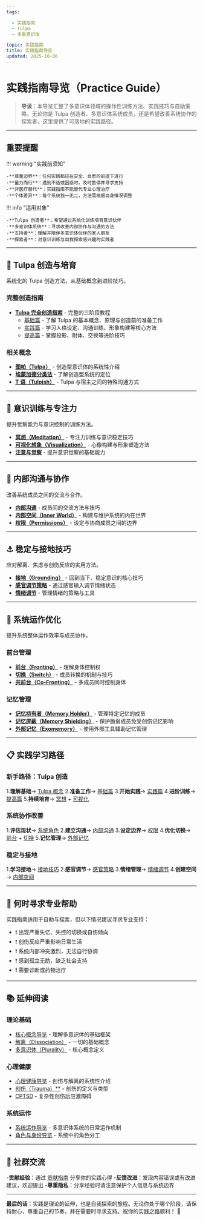 ```yaml
---
tags:

  - 实践指南
  - Tulpa
  - 多重意识体

topic: 实践指南
title: 实践指南导览
updated: 2025-10-06
---
```


# 实践指南导览（Practice Guide）

>**导读**：本导览汇整了多意识体领域的操作性训练方法、实践技巧与自助策略。无论你是 Tulpa 创造者、多意识体系统成员，还是希望改善系统协作的探索者，这里提供了可落地的实践路径。

---

## 重要提醒

!!! warning "实践前须知"

    -**尊重边界**：任何实践都应在安全、自愿的前提下进行
    -**量力而行**：遇到不适或困惑时，及时暂停并寻求支持
    -**非医疗替代**：实践指南不能替代专业心理治疗
    -**个体差异**：每个系统独一无二，方法需根据自身情况调整

!!! info "适用对象"

    -**Tulpa 创造者**：希望通过系统化训练培育意识伙伴
    -**多意识体系统**：寻求改善内部协作与沟通的方法
    -**支持者**：理解并陪伴多意识体伙伴的家人朋友
    -**探索者**：对意识训练与自我探索感兴趣的实践者

---

## 🌱 Tulpa 创造与培育

系统化的 Tulpa 创造方法，从基础概念到进阶技巧。

### 完整创造指南

- [**Tulpa 完全创造指南**](entries/Tulpa-Guide.md) - 完整的三阶段教程
  - [基础篇](entries/Tulpa-Guide-1.md) - 了解 Tulpa 的基本概念、原理与创造前的准备工作
  - [实践篇](entries/Tulpa-Guide-2.md) - 学习人格设定、沟通训练、形象构建等核心方法
  - [提高篇](entries/Tulpa-Guide-3.md) - 掌握投影、附体、交换等进阶技巧

### 相关概念

- [**图帕（Tulpa）**](entries/Tulpa.md) - 创造型意识体的系统性介绍
- [**埃蒙加德分类法**](entries/Emmengard-Classification.md) - 了解创造型系统的定位
- [**T 语（Tulpish）**](entries/Tulpish.md) - Tulpa 与宿主之间的特殊沟通方式

---

## 🧘 意识训练与专注力

提升觉察能力与意识控制的训练方法。

- [**冥想（Meditation）**](entries/Meditation.md) - 专注力训练与意识稳定技巧
- [**可视化想象（Visualization）**](entries/Visualization-Imagination.md) - 心像构建与形象塑造方法
- [**注意与觉察**](entries/Attention-Awareness.md) - 提升意识觉察的基础能力

---

## 💬 内部沟通与协作

改善系统成员之间的交流与合作。

- [**内部沟通**](entries/Internal-Communication.md) - 成员间的交流方法与技巧
- [**内部空间（Inner World）**](entries/Headspace-Inner-World.md) - 构建与维护系统的内在世界
- [**权限（Permissions）**](entries/Permissions.md) - 设定与协商成员之间的边界

---

## ⚓ 稳定与接地技巧

应对解离、焦虑与创伤反应的实用方法。

- [**接地（Grounding）**](entries/Grounding.md) - 回到当下、稳定意识的核心技巧
- [**感官调节策略**](entries/Sensory-Regulation-Strategies.md) - 通过感官输入调节情绪状态
- [**情绪调节**](entries/Emotion-Regulation.md) - 管理情绪的策略与工具

---

## 🔄 系统运作优化

提升系统整体运作效率与成员协作。

### 前台管理

- [**前台（Fronting）**](entries/Front-Fronting.md) - 理解身体控制权
- [**切换（Switch）**](entries/Switch.md) - 成员转换的机制与技巧
- [**共前台（Co-Fronting）**](entries/Co-Fronting.md) - 多成员同时控制身体

### 记忆管理

- [**记忆持有者（Memory Holder）**](entries/Memory-Holder.md) - 管理特定记忆的成员
- [**记忆屏蔽（Memory Shielding）**](entries/Memory-Shielding.md) - 保护脆弱成员免受创伤记忆影响
- [**外部记忆（Exomemory）**](entries/Exomemory.md) - 使用外部工具辅助记忆管理

---

## 📋 实践学习路径

### 新手路径：Tulpa 创造

1.**理解基础**→ [Tulpa 概念](entries/Tulpa.md)
2.**准备工作**→ [基础篇](entries/Tulpa-Guide-1.md)
3.**开始实践**→ [实践篇](entries/Tulpa-Guide-2.md)
4.**进阶训练**→ [提高篇](entries/Tulpa-Guide-3.md)
5.**持续培育**→ [冥想](entries/Meditation.md) + [可视化](entries/Visualization-Imagination.md)

### 系统协作改善

1.**评估现状**→ [系统角色](entries/System-Roles.md)
2.**建立沟通**→ [内部沟通](entries/Internal-Communication.md)
3.**设定边界**→ [权限](entries/Permissions.md)
4.**优化切换**→ [前台](entries/Front-Fronting.md) + [切换](entries/Switch.md)
5.**记忆管理**→ [外部记忆](entries/Exomemory.md)

### 稳定与接地

1.**学习接地**→ [接地技巧](entries/Grounding.md)
2.**感官调节**→ [感官策略](entries/Sensory-Regulation-Strategies.md)
3.**情绪管理**→ [情绪调节](entries/Emotion-Regulation.md)
4.**创建空间**→ [内部空间](entries/Headspace-Inner-World.md)

---

## 🚨 何时寻求专业帮助

实践指南适用于自助与探索，但以下情况建议寻求专业支持：

- ❗ 出现严重失忆、失控的切换或自伤倾向
- ❗ 创伤反应严重影响日常生活
- ❗ 系统内部冲突激烈，无法自行协调
- ❗ 感到孤立无助，缺乏社会支持
- ❗ 需要诊断或药物治疗

---

## 📚 延伸阅读

### 理论基础

- [核心概念导览](entries/Core-Concepts-Guide.md) - 理解多意识体的基础框架
- [解离（Dissociation）](entries/Dissociation.md) - 一切的基础概念
- [多意识体（Plurality）](entries/Plurality.md) - 核心概念定义

### 心理健康

- [心理健康导览](entries/Mental-Health-Guide.md) - 创伤与解离的系统性介绍
- [创伤（Trauma）**](entries/Trauma.md) - 创伤的定义与类型
- [CPTSD](entries/CPTSD.md) - 复杂性创伤后应激障碍

### 系统运作

- [系统运作导览](System-Operations.md) - 多意识体系统的日常运作机制
- [角色与身份导览](Roles-Identity-Guide.md) - 系统中的角色分工

---

## 💬 社群交流

-**贡献经验**：通过 [贡献指南](CONTRIBUTING.md) 分享你的实践心得
-**反馈改进**：发现内容错误或有改进建议，欢迎提出
-**尊重隐私**：分享经验时请注意保护个人信息与系统边界

---

**最后的话**：实践是理论的延伸，也是自我探索的旅程。无论你处于哪个阶段，请保持耐心、尊重自己的节奏，并在需要时寻求支持。祝你的实践之路顺利！ 🌟
